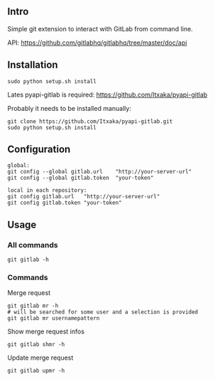 ## Intro

Simple git extension to interact with GitLab from command line.

API: https://github.com/gitlabhq/gitlabhq/tree/master/doc/api

## Installation

~~~
sudo python setup.sh install
~~~

Lates pyapi-gitlab is required: https://github.com/Itxaka/pyapi-gitlab

Probably it needs to be installed manually:
~~~
git clone https://github.com/Itxaka/pyapi-gitlab.git
sudo python setup.sh install
~~~

## Configuration

~~~
global:
git config --global gitlab.url    "http://your-server-url"
git config --global gitlab.token  "your-token"

local in each repository:
git config gitlab.url   "http://your-server-url"
git config gitlab.token "your-token"
~~~

## Usage

### All commands

~~~
git gitlab -h
~~~

### Commands

Merge request

~~~
git gitlab mr -h
# will be searched for some user and a selection is provided
git gitlab mr usernamepattern
~~~

Show merge request infos

~~~
git gitlab shmr -h
~~~

Update merge request

~~~
git gitlab upmr -h
~~~
